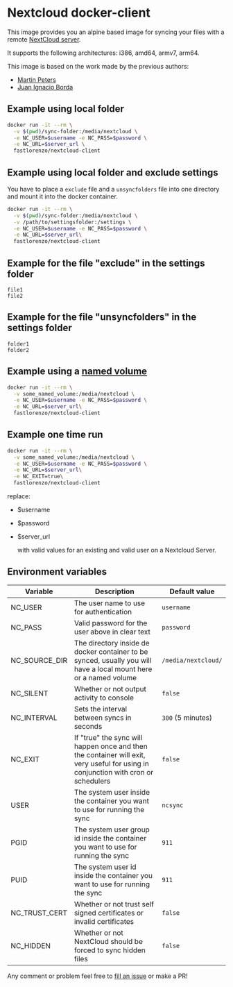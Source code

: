 # Nextcloud docker-client

This image provides you an alpine based image for syncing your files with a remote [NextCloud server](https://nextcloud.com/).

It supports the following architectures: i386, amd64, armv7, arm64.

This image is based on the work made by the previous authors:

-   [Martin Peters](https://github.com/FreakyBytes)
-   [Juan Ignacio Borda](https://github.com/juanitomint)

## Example using local folder

```bash
docker run -it --rm \
  -v $(pwd)/sync-folder:/media/nextcloud \
  -e NC_USER=$username -e NC_PASS=$password \
  -e NC_URL=$server_url \
  fastlorenzo/nextcloud-client
```

## Example using local folder and exclude settings

You have to place a `exclude` file and a `unsyncfolders` file into one directory and mount it into the docker container.

```bash
docker run -it --rm \
  -v $(pwd)/sync-folder:/media/nextcloud \
  -v /path/to/settingsfolder:/settings \
  -e NC_USER=$username -e NC_PASS=$password \
  -e NC_URL=$server_url\
  fastlorenzo/nextcloud-client
```

## Example for the file "exclude" in the settings folder

```text
file1
file2
```

## Example for the file "unsyncfolders" in the settings folder

```text
folder1
folder2
```

## Example using a [named volume](https://docs.docker.com/storage/volumes/)

```bash
docker run -it --rm \
  -v some_named_volume:/media/nextcloud \
  -e NC_USER=$username -e NC_PASS=$password \
  -e NC_URL=$server_url\
  fastlorenzo/nextcloud-client
```

## Example one time run

```bash
docker run -it --rm \
  -v some_named_volume:/media/nextcloud \
  -e NC_USER=$username -e NC_PASS=$password \
  -e NC_URL=$server_url\
  -e NC_EXIT=true\
  fastlorenzo/nextcloud-client
```

replace:

-   $username
-   $password
-   $server_url

    with valid values for an existing and valid user on a Nextcloud Server.

## Environment variables

| Variable      | Description                                                                                                                        | Default value       |
| ------------- | ---------------------------------------------------------------------------------------------------------------------------------- | ------------------- |
| NC_USER       | The user name to use for authentication                                                                                            | `username`          |
| NC_PASS       | Valid password for the user above in clear text                                                                                    | `password`          |
| NC_SOURCE_DIR | The directory inside de docker container to be synced, usually you will have a local mount here or a named volume                  | `/media/nextcloud/` |
| NC_SILENT     | Whether or not output activity to console                                                                                          | `false`             |
| NC_INTERVAL   | Sets the interval between syncs in seconds                                                                                         | `300` (5 minutes)   |
| NC_EXIT       | If "true" the sync will happen once and then the container will exit, very useful for using in conjunction with cron or schedulers | `false`             |
| USER          | The system user inside the container you want to use for running the sync                                                          | `ncsync`            |
| PGID          | The system user group id inside the container you want to use for running the sync                                                 | `911`               |
| PUID          | The system user id inside the container you want to use for running the sync                                                       | `911`               |
| NC_TRUST_CERT | Whether or not trust self signed certificates or invalid certificates                                                              | `false`             |
| NC_HIDDEN     | Whether or not NextCloud should be forced to sync hidden files                                                                     | `false`             |

Any comment or problem feel free to [fill an issue](https://github.com/fastlorenzo/nextcloud-client-docker/issues/new) or make a PR!
